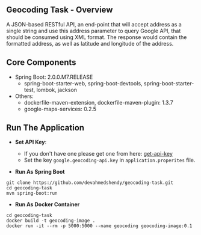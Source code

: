 ## Geocoding Task - Overview
A JSON-based RESTful API, an end-point that will accept address as a single string and use this address parameter to query Google API, that should be consumed using XML format.
The response would contain the formatted address, as well as latitude and longitude of the address.

## Core Components
  * Spring Boot: 2.0.0.M7.RELEASE
    * spring-boot-starter-web, spring-boot-devtools, spring-boot-starter-test, lombok, jackson
  * Others:
    * dockerfile-maven-extension, dockerfile-maven-plugin: 1.3.7
    * google-maps-services: 0.2.5
    
    
## Run The Application
* **Set API Key**: 
  * If you don't have one please get one from here: [get-api-key](https://developers.google.com/maps/documentation/geocoding/get-api-key)
  * Set the key `google.geocoding-api.key` in `application.properites` file.

* **Run As Spring Boot**
```
git clone https://github.com/devahmedshendy/geocoding-task.git
cd geocoding-task
mvn spring-boot:run
```

* **Run As Docker Container**
```
cd geocoding-task
docker build -t geocoding-image .
docker run -it --rm -p 5000:5000 --name geocoding geocoding-image:0.1
```
